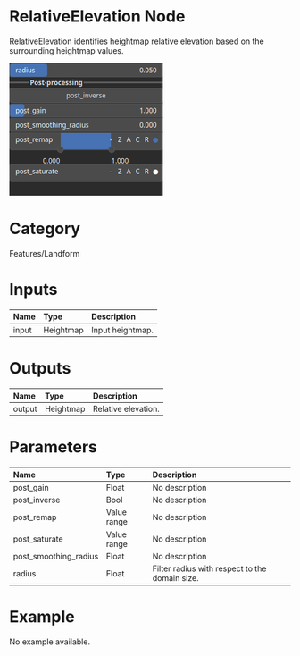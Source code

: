 
RelativeElevation Node
======================


RelativeElevation identifies heightmap relative elevation based on the surrounding heightmap values.



![img](../../images/nodes/RelativeElevation_settings.png)


# Category


Features/Landform
# Inputs

|Name|Type|Description|
| :--- | :--- | :--- |
|input|Heightmap|Input heightmap.|

# Outputs

|Name|Type|Description|
| :--- | :--- | :--- |
|output|Heightmap|Relative elevation.|

# Parameters

|Name|Type|Description|
| :--- | :--- | :--- |
|post_gain|Float|No description|
|post_inverse|Bool|No description|
|post_remap|Value range|No description|
|post_saturate|Value range|No description|
|post_smoothing_radius|Float|No description|
|radius|Float|Filter radius with respect to the domain size.|

# Example


No example available.